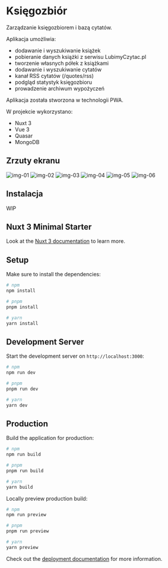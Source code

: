 # Księgozbiór

Zarządzanie księgozbiorem i bazą cytatów.

Aplikacja umożliwia:

- dodawanie i wyszukiwanie książek
- pobieranie danych książki z serwisu LubimyCzytac.pl
- tworzenie własnych półek z książkami
- dodawanie i wyszukiwanie cytatów
- kanał RSS cytatów (/quotes/rss)
- podgląd statystyk księgozbioru
- prowadzenie archiwum wypożyczeń

Aplikacja została stworzona w technologii PWA.

W projekcie wykorzystano:

- Nuxt 3
- Vue 3
- Quasar
- MongoDB

## Zrzuty ekranu

![img-01](/.github/assets/img-01.png)
![img-02](/.github/assets/img-02.png)
![img-03](/.github/assets/img-03.png)
![img-04](/.github/assets/img-04.png)
![img-05](/.github/assets/img-05.png)
![img-06](/.github/assets/img-06.png)

## Instalacja

WIP

## Nuxt 3 Minimal Starter

Look at the [Nuxt 3 documentation](https://nuxt.com/docs/getting-started/introduction) to learn more.

## Setup

Make sure to install the dependencies:

```bash
# npm
npm install

# pnpm
pnpm install

# yarn
yarn install
```

## Development Server

Start the development server on `http://localhost:3000`:

```bash
# npm
npm run dev

# pnpm
pnpm run dev

# yarn
yarn dev
```

## Production

Build the application for production:

```bash
# npm
npm run build

# pnpm
pnpm run build

# yarn
yarn build
```

Locally preview production build:

```bash
# npm
npm run preview

# pnpm
pnpm run preview

# yarn
yarn preview
```

Check out the [deployment documentation](https://nuxt.com/docs/getting-started/deployment) for more information.
